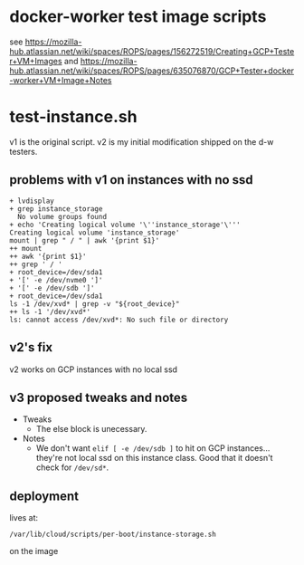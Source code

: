 # docker-worker test image scripts

see https://mozilla-hub.atlassian.net/wiki/spaces/ROPS/pages/156272519/Creating+GCP+Tester+VM+Images and https://mozilla-hub.atlassian.net/wiki/spaces/ROPS/pages/635076870/GCP+Tester+docker-worker+VM+Image+Notes


# test-instance.sh

v1 is the original script.
v2 is my initial modification shipped on the d-w testers.


## problems with v1 on instances with no ssd


```
+ lvdisplay
+ grep instance_storage
  No volume groups found
+ echo 'Creating logical volume '\''instance_storage'\'''
Creating logical volume 'instance_storage'
mount | grep " / " | awk '{print $1}'
++ mount
++ awk '{print $1}'
++ grep ' / '
+ root_device=/dev/sda1
+ '[' -e /dev/nvme0 ']'
+ '[' -e /dev/sdb ']'
+ root_device=/dev/sda1
ls -1 /dev/xvd* | grep -v "${root_device}"
++ ls -1 '/dev/xvd*'
ls: cannot access /dev/xvd*: No such file or directory
```

## v2's fix

v2 works on GCP instances with no local ssd 

## v3 proposed tweaks and notes

- Tweaks
  - The else block is unecessary.
- Notes
  - We don't want `elif [ -e /dev/sdb ]` to hit on GCP instances... they're not local ssd on this instance class. Good that it doesn't check for `/dev/sd*`.


## deployment

lives at:

```
/var/lib/cloud/scripts/per-boot/instance-storage.sh
```

on the image
